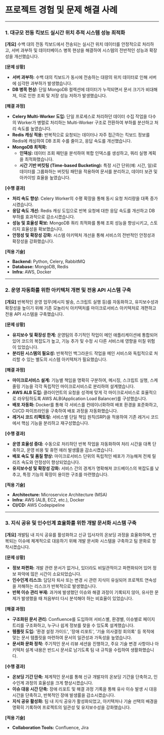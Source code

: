 
# 프로젝트 경험 및 문제 해결 사례

---

### **1. 대규모 전동 킥보드 실시간 위치 추적 시스템 성능 최적화**

**[개요]**
수백 대의 전동 킥보드에서 전송되는 실시간 위치 데이터를 안정적으로 처리하고, 서버 과부하 및 데이터베이스 병목 현상을 해결하여 시스템의 전반적인 성능과 확장성을 개선했습니다.

**[문제 상황]**
- **서버 과부하:** 수백 대의 킥보드가 동시에 전송하는 대량의 위치 데이터로 인해 서버에 심각한 과부하가 발생했습니다.
- **DB 병목 현상:** 단일 MongoDB 컬렉션에 데이터가 누적되면서 문서 크기가 비대해져, 이로 인한 조회 및 저장 성능 저하가 발생했습니다.

**[해결 과정]**
- **Celery Multi-Worker 도입:** 단일 프로세스로 처리하던 데이터 수집 작업을 다수의 Worker가 병렬로 처리하는 Multi-Worker 구조로 전환하여 부하를 분산하고 처리 속도를 높였습니다.
- **Redis 캐싱 적용:** 반복적으로 요청되는 데이터나 자주 접근하는 킥보드 정보를 Redis에 캐싱하여 DB 조회 수를 줄이고, 응답 속도를 개선했습니다.
- **MongoDB 최적화:**
    - **인덱싱:** 데이터 조회 패턴을 분석하여 복합 인덱스를 생성하고, 쿼리 실행 계획을 최적화했습니다.
    - **시간 기반 버킷팅 (Time-based Bucketing):** 특정 시간 단위(예: 시간, 일)로 데이터를 그룹화하는 버킷팅 패턴을 적용하여 문서를 분리하고, 데이터 보관 및 아카이빙 효율을 높였습니다.

**[수행 결과]**
- **처리 속도 향상:** Celery Worker의 수평 확장을 통해 동시 요청 처리량을 대폭 증가시켰습니다.
- **응답 속도 개선:** Redis 캐싱 도입으로 반복 요청에 대한 응답 속도를 개선하고 DB 부하를 효과적으로 감소시켰습니다.
- **성능 및 효율성 확보:** MongoDB 쿼리 최적화를 통해 조회 성능을 향상시키고, 스토리지 효율성을 확보했습니다.
- **안정성 및 확장성 강화:** 시스템 아키텍처 개선을 통해 서비스의 전반적인 안정성과 확장성을 강화했습니다.

**[적용 기술]**
- **Backend:** Python, Celery, RabbitMQ
- **Database:** MongoDB, Redis
- **Infra:** AWS, Docker

---

### **2. 운영 자동화를 위한 아키텍처 개편 및 전용 API 시스템 구축**

**[개요]**
반복적인 운영 업무(메시지 발송, 스크립트 실행 등)를 자동화하고, 유지보수성과 확장성을 높이기 위해 기존 모놀리식 아키텍처를 마이크로서비스 아키텍처로 개편하고 전용 API 시스템을 구축했습니다.

**[문제 상황]**
- **유지보수 및 확장성 한계:** 운영팀의 주기적인 작업이 메인 애플리케이션에 통합되어 있어 코드의 복잡도가 높고, 기능 추가 및 수정 시 다른 서비스에 영향을 미칠 위험이 있었습니다.
- **분리된 시스템의 필요성:** 반복적인 백그라운드 작업을 메인 서비스와 독립적으로 처리할 수 있는 별도의 시스템 아키텍처가 필요했습니다.

**[해결 과정]**
- **마이크로서비스 설계:** 기능별 책임을 명확히 구분하여, 메시징, 스크립트 실행, 스케줄링 기능을 각각 독립적인 마이크로서비스로 분리하여 설계했습니다.
- **AWS ALB 도입:** 클라이언트의 요청을 성격에 맞게 각 마이크로서비스로 효율적으로 라우팅하도록 AWS ALB(Application Load Balancer)를 구성했습니다.
- **배포 자동화:** Docker를 통해 각 서비스를 컨테이너화하여 배포 환경을 표준화하고, CI/CD 파이프라인을 구축하여 배포 과정을 자동화했습니다.
- **레거시 코드 리팩토링:** 서비스별 단일 책임 원칙(SRP)을 적용하여 기존 레거시 코드에서 핵심 기능을 분리하고 재구성했습니다.

**[수행 결과]**
- **운영 효율성 증대:** 수동으로 처리하던 반복 작업을 자동화하여 처리 시간을 대폭 단축하고, 운영 비용 및 휴먼 에러 발생률을 감소시켰습니다.
- **배포 속도 및 품질 향상:** 마이크로서비스 단위의 독립적인 배포가 가능해져 전체 릴리즈 속도와 안정성이 향상되었습니다.
- **유지보수성 및 확장성 강화:** 서비스 간의 경계가 명확해져 코드베이스의 복잡도를 낮추고, 특정 기능의 확장이 용이한 구조를 마련했습니다.

**[적용 기술]**
- **Architecture:** Microservice Architecture (MSA)
- **Infra:** AWS (ALB, EC2, etc.), Docker
- **CI/CD:** AWS Codepipeline

---

### **3. 지식 공유 및 인수인계 효율화를 위한 개발 문서화 시스템 구축**

**[개요]**
개발팀 내 지식 공유를 활성화하고 신규 입사자의 온보딩 과정을 효율화하며, 반복되는 이슈에 체계적으로 대응하기 위해 개발 문서화 시스템을 구축하고 팀 문화로 정착시켰습니다.

**[문제 상황]**
- **정보 파편화:** 개발 관련 문서가 없거나, 있더라도 비일관적이고 파편화되어 있어 정보 파악에 많은 시간이 소요되었습니다.
- **인수인계 리스크:** 담당자 퇴사 또는 변경 시 관련 지식이 유실되어 프로젝트 연속성을 저해하는 리스크가 반복적으로 발생했습니다.
- **반복 이슈 관리 부재:** 과거에 발생했던 이슈와 해결 과정이 기록되지 않아, 유사한 문제가 발생했을 때 처음부터 다시 분석해야 하는 비효율이 있었습니다.

**[해결 과정]**
- **구조화된 문서 관리:** Confluence를 도입하여 서비스별, 환경별, 이슈별로 페이지 트리를 구조화하고, 누구나 쉽게 정보를 찾을 수 있도록 설계했습니다.
- **템플릿 도입:** '환경 설정 가이드', '장애 리포트', '기술 의사결정 회의록' 등 목적에 맞는 문서 템플릿을 마련하여 문서의 일관성과 가독성을 높였습니다.
- **문서화 문화 정착:** 주기적인 문서 리뷰 세션을 진행하고, 주요 기술 변경 사항이나 아키텍처 설계 내용은 반드시 문서로 남기도록 팀 내 규칙을 수립하여 생활화했습니다.

**[수행 결과]**
- **온보딩 기간 단축:** 체계적인 문서를 통해 신규 개발자의 온보딩 기간을 단축하고, 인수인계 과정의 효율성을 크게 향상시켰습니다.
- **이슈 대응 시간 단축:** 장애 리포트 및 해결 과정 기록을 통해 유사 이슈 발생 시 대응 시간을 단축하고, 반복적인 장애 발생률을 감소시켰습니다.
- **지식 공유 활성화:** 팀 내 지식 공유가 활성화되었고, 아키텍처나 기술 선택의 배경을 명확히 기록하여 프로젝트의 일관성 및 유지보수성을 강화했습니다.

**[적용 기술]**
- **Collaboration Tools:** Confluence, Jira

